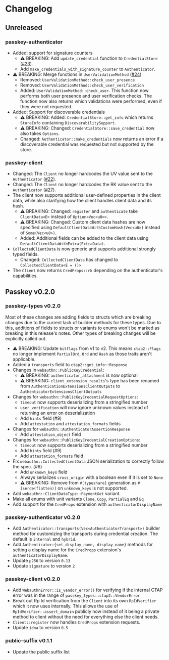 # Changelog

## Unreleased

### passkey-authenticator

- Added: support for signature counters
	- ⚠ BREAKING: Add `update_credential` function to `CredentialStore` ([#23](https://github.com/1Password/passkey-rs/pull/23)).
	- Add `make_credentials_with_signature_counter` to `Authenticator`.
- ⚠ BREAKING: Merge functions in `UserValidationMethod` ([#24](https://github.com/1Password/passkey-rs/pull/24))
	- Removed: `UserValidationMethod::check_user_presence`
	- Removed: `UserValidationMethod::check_user_verification`
	- Added: `UserValidationMethod::check_user`. This function now performs both user presence and user verification checks.
		The function now also returns which validations were performed, even if they were not requested.
- Added: Support for discoverable credentials
	- ⚠ BREAKING: Added: `CredentialStore::get_info` which returns `StoreInfo` containing `DiscoverabilitySupport`.
	- ⚠ BREAKING: Changed: `CredentialStore::save_credential` now also takes `Options`.
	- Changed: `Authenticator::make_credentials` now returns an error if a discoverable credential was requested but not supported by the store.

### passkey-client

- Changed: The `Client` no longer hardcodes the UV value sent to the `Authenticator` ([#22](https://github.com/1Password/passkey-rs/pull/22)).
- Changed: The `Client` no longer hardcodes the RK value sent to the `Authenticator` ([#27](https://github.com/1Password/passkey-rs/pull/27)).
- The client now supports additional user-defined properties in the client data, while also clarifying how the client
handles client data and its hash.
	- ⚠ BREAKING: Changed: `register` and `authenticate` take `ClientData<E>` instead of `Option<Vec<u8>>`.
	- ⚠ BREAKING: Changed: Custom client data hashes are now specified using `DefaultClientDataWithCustomHash(Vec<u8>)` instead of
		`Some(Vec<u8>)`.
	- Added: Additional fields can be added to the client data using `DefaultClientDataWithExtra(ExtraData)`.
- `CollectedClientData` is now generic and supports additional strongly typed fields.
	- Changed: `CollectedClientData` has changed to `CollectedClientData<E = ()>`
- The `Client` now returns `CredProps::rk` depending on the authenticator's capabilities.

## Passkey v0.2.0
### passkey-types v0.2.0

Most of these changes are adding fields to structs which are breaking changes due to the current lack of builder methods for these types. Due to this, additions of fields to structs or variants to enums won't be marked as breaking in this release's notes. Other types of breaking changes will be explicitly called out.

- ⚠ BREAKING: Update `bitflags` from v1 to v2. This means `ctap2::Flags` no longer implement `PartialOrd`, `Ord` and `Hash` as those traits aren't applicable.
- Added a `transports` field to `ctap2::get_info::Response`
- Changes in `webauthn::PublicKeyCredential`:
	- ⚠ BREAKING: `authenticator_attachment` is now optional
	- ⚠ BREAKING: `client_extension_results`'s type has been renamed from `AuthenticationExtensionsClientOutputs` to `AuthenticatorExtensionsClientOutputs`
- Changes for `webauthn::PublicKeyCredentialRequestOptions`:
	- `timeout` now supports deserializing from a stringified number
	- `user_verification` will now ignore unknown values instead of returning an error on deserialization
	- Add `hints` field (#9)
	- Add `attestation` and `attestation_formats` fields
- Changes for `webauthn::AuthenticatorAssertionResponse`
	- Add `attestation_object` field
- Changes for `webauthn::PublicKeyCredentialCreationOptions`:
	- `timeout` now supports deserializing from a stringified number
	- Add `hints` field (#9)
	- Add `attestation_formats` field
- Fix `webauthn::CollectedClientData` JSON serialization to correctly follow the spec. (#6)
	- Add `unknown_keys` field
	- Always serializes `cross_origin` with a boolean even if it is set to `None`
	- ⚠ BREAKING: Remove from `#[typeshare]` generation as `#[serde(flatten)]` on `unknown_keys` is not supported.
- Add `webauthn::ClientDataType::PaymentGet` variant.
- Make all enums with unit variants `Clone`, `Copy`, `PartialEq` and `Eq`
- Add support for the `CredProps` extension with `authenticatorDisplayName`

### passkey-authenticator v0.2.0

- Add `Authenticator::transports(Vec<AuthenticatorTransport>)` builder method for customizing the transports during credential creation. The default is `internal` and `hybrid`.
- Add `Authenticator:{set_display_name, display_name}` methods for setting a display name for the `CredProps` extension's `authenticatorDisplayName`.
- Update `p256` to version `0.13`
- Update `signature` to version `2`

### passkey-client v0.2.0

- Add `WebauthnError::is_vendor_error()` for verifying if the internal CTAP error was in the range of `passkey_types::ctap2::VendorError`
- Break out Rp Id verification from the `Client` into its own `RpIdVerifier` which it now uses internally. This allows the use of `RpIdVerifier::assert_domain` publicly now instead of it being a private method to client without the need for everything else the client needs.
- `Client::register` now handles `CredProps` extension requests.
- Update `idna` to version `0.5`

### public-suffix v0.1.1

- Update the public suffix list